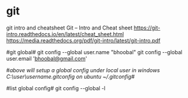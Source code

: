 # git
git intro and cheatsheet
Git – Intro and Cheat sheet 
https://git-intro.readthedocs.io/en/latest/cheat_sheet.html
https://media.readthedocs.org/pdf/git-intro/latest/git-intro.pdf



#git global#
git config --global user.name "bhoobal"
git config --global user.email 'bhoobal@gmail.com'

#*above will setup a global config under local user in windows C:\user\username\.gitconfig on ubuntu ~/.gitconfig*#

#list global config#
git config --global -l
